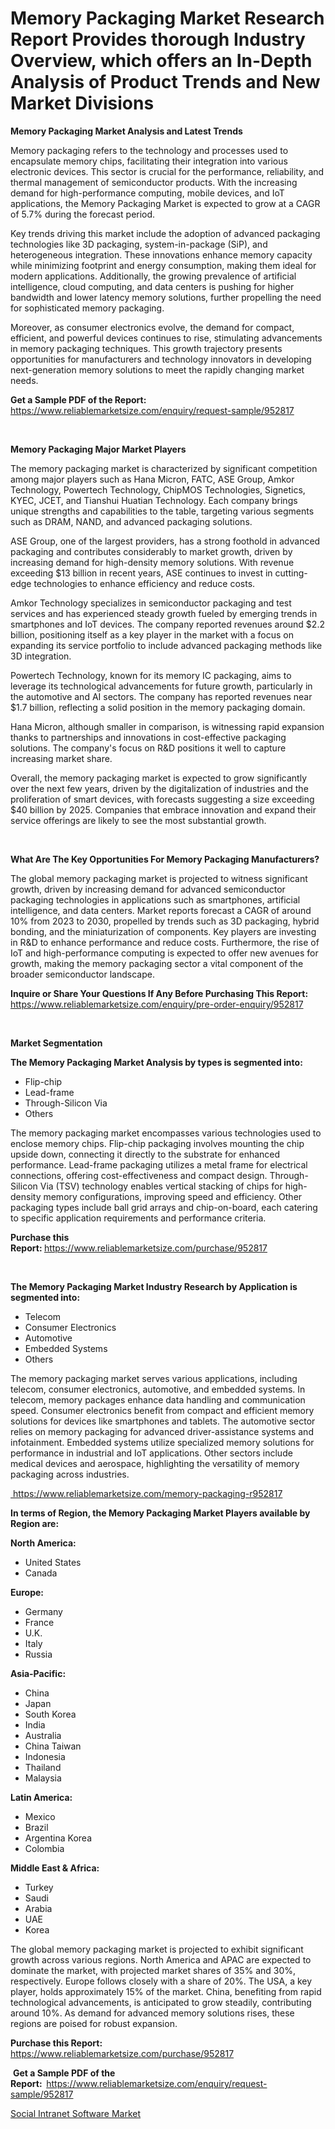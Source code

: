 <p><h1>Memory Packaging Market Research Report Provides thorough Industry Overview, which offers an In-Depth Analysis of Product Trends and New Market Divisions</h1></p><p><strong>Memory Packaging Market Analysis and Latest Trends</strong></p>
<p><p>Memory packaging refers to the technology and processes used to encapsulate memory chips, facilitating their integration into various electronic devices. This sector is crucial for the performance, reliability, and thermal management of semiconductor products. With the increasing demand for high-performance computing, mobile devices, and IoT applications, the Memory Packaging Market is expected to grow at a CAGR of 5.7% during the forecast period.</p><p>Key trends driving this market include the adoption of advanced packaging technologies like 3D packaging, system-in-package (SiP), and heterogeneous integration. These innovations enhance memory capacity while minimizing footprint and energy consumption, making them ideal for modern applications. Additionally, the growing prevalence of artificial intelligence, cloud computing, and data centers is pushing for higher bandwidth and lower latency memory solutions, further propelling the need for sophisticated memory packaging.</p><p>Moreover, as consumer electronics evolve, the demand for compact, efficient, and powerful devices continues to rise, stimulating advancements in memory packaging techniques. This growth trajectory presents opportunities for manufacturers and technology innovators in developing next-generation memory solutions to meet the rapidly changing market needs.</p></p>
<p><strong>Get a Sample PDF of the Report:&nbsp;</strong> <a href="https://www.reliablemarketsize.com/enquiry/request-sample/952817?utm_campaign=2442&utm_medium=2&utm_source=Github&utm_content=ia&utm_term=07032025&utm_id=memory-packaging">https://www.reliablemarketsize.com/enquiry/request-sample/952817</a></p>
<p>&nbsp;</p>
<p><strong>Memory Packaging Major Market Players</strong></p>
<p><p>The memory packaging market is characterized by significant competition among major players such as Hana Micron, FATC, ASE Group, Amkor Technology, Powertech Technology, ChipMOS Technologies, Signetics, KYEC, JCET, and Tianshui Huatian Technology. Each company brings unique strengths and capabilities to the table, targeting various segments such as DRAM, NAND, and advanced packaging solutions.</p><p>ASE Group, one of the largest providers, has a strong foothold in advanced packaging and contributes considerably to market growth, driven by increasing demand for high-density memory solutions. With revenue exceeding $13 billion in recent years, ASE continues to invest in cutting-edge technologies to enhance efficiency and reduce costs.</p><p>Amkor Technology specializes in semiconductor packaging and test services and has experienced steady growth fueled by emerging trends in smartphones and IoT devices. The company reported revenues around $2.2 billion, positioning itself as a key player in the market with a focus on expanding its service portfolio to include advanced packaging methods like 3D integration.</p><p>Powertech Technology, known for its memory IC packaging, aims to leverage its technological advancements for future growth, particularly in the automotive and AI sectors. The company has reported revenues near $1.7 billion, reflecting a solid position in the memory packaging domain.</p><p>Hana Micron, although smaller in comparison, is witnessing rapid expansion thanks to partnerships and innovations in cost-effective packaging solutions. The company's focus on R&D positions it well to capture increasing market share.</p><p>Overall, the memory packaging market is expected to grow significantly over the next few years, driven by the digitalization of industries and the proliferation of smart devices, with forecasts suggesting a size exceeding $40 billion by 2025. Companies that embrace innovation and expand their service offerings are likely to see the most substantial growth.</p></p>
<p>&nbsp;</p>
<p><strong>What Are The Key Opportunities For Memory Packaging Manufacturers?</strong></p>
<p><p>The global memory packaging market is projected to witness significant growth, driven by increasing demand for advanced semiconductor packaging technologies in applications such as smartphones, artificial intelligence, and data centers. Market reports forecast a CAGR of around 10% from 2023 to 2030, propelled by trends such as 3D packaging, hybrid bonding, and the miniaturization of components. Key players are investing in R&D to enhance performance and reduce costs. Furthermore, the rise of IoT and high-performance computing is expected to offer new avenues for growth, making the memory packaging sector a vital component of the broader semiconductor landscape.</p></p>
<p><strong>Inquire or Share Your Questions If Any Before Purchasing This Report:</strong> <a href="https://www.reliablemarketsize.com/enquiry/pre-order-enquiry/952817?utm_campaign=2442&utm_medium=2&utm_source=Github&utm_content=ia&utm_term=07032025&utm_id=memory-packaging">https://www.reliablemarketsize.com/enquiry/pre-order-enquiry/952817</a></p>
<p>&nbsp;</p>
<p><strong>Market Segmentation</strong></p>
<p><strong>The Memory Packaging Market Analysis by types is segmented into:</strong></p>
<p><ul><li>Flip-chip</li><li>Lead-frame</li><li>Through-Silicon Via</li><li>Others</li></ul></p>
<p><p>The memory packaging market encompasses various technologies used to enclose memory chips. Flip-chip packaging involves mounting the chip upside down, connecting it directly to the substrate for enhanced performance. Lead-frame packaging utilizes a metal frame for electrical connections, offering cost-effectiveness and compact design. Through-Silicon Via (TSV) technology enables vertical stacking of chips for high-density memory configurations, improving speed and efficiency. Other packaging types include ball grid arrays and chip-on-board, each catering to specific application requirements and performance criteria.</p></p>
<p><strong>Purchase this Report:&nbsp;</strong><a href="https://www.reliablemarketsize.com/purchase/952817?utm_campaign=2442&utm_medium=2&utm_source=Github&utm_content=ia&utm_term=07032025&utm_id=memory-packaging">https://www.reliablemarketsize.com/purchase/952817</a></p>
<p>&nbsp;</p>
<p><strong>The Memory Packaging Market Industry Research by Application is segmented into:</strong></p>
<p><ul><li>Telecom</li><li>Consumer Electronics</li><li>Automotive</li><li>Embedded Systems</li><li>Others</li></ul></p>
<p><p>The memory packaging market serves various applications, including telecom, consumer electronics, automotive, and embedded systems. In telecom, memory packages enhance data handling and communication speed. Consumer electronics benefit from compact and efficient memory solutions for devices like smartphones and tablets. The automotive sector relies on memory packaging for advanced driver-assistance systems and infotainment. Embedded systems utilize specialized memory solutions for performance in industrial and IoT applications. Other sectors include medical devices and aerospace, highlighting the versatility of memory packaging across industries.</p></p>
<p><a href="https://www.reliablemarketsize.com/memory-packaging-r952817?utm_campaign=2442&utm_medium=2&utm_source=Github&utm_content=ia&utm_term=07032025&utm_id=memory-packaging">&nbsp;https://www.reliablemarketsize.com/memory-packaging-r952817</a></p>
<p><strong>In terms of Region, the Memory Packaging Market Players available by Region are:</strong></p>
<p>
    <p> <strong> North America: </strong>
        <ul>
            <li>United States</li>
            <li>Canada</li>
        </ul>
        </p> 
    <p> <strong> Europe: </strong>
        <ul>
            <li>Germany</li>
            <li>France</li>
            <li>U.K.</li>
            <li>Italy</li>
            <li>Russia</li>
        </ul>
        </p> 
    <p> <strong> Asia-Pacific: </strong>
        <ul>
            <li>China</li>
            <li>Japan</li>
            <li>South Korea</li>
            <li>India</li>
            <li>Australia</li>
            <li>China Taiwan</li>
            <li>Indonesia</li>
            <li>Thailand</li>
            <li>Malaysia</li>
        </ul>
        </p> 
    <p> <strong> Latin America: </strong>
        <ul>
            <li>Mexico</li>
            <li>Brazil</li>
            <li>Argentina Korea</li>
            <li>Colombia</li>
        </ul>
        </p> 
    <p> <strong> Middle East & Africa: </strong>
        <ul>
            <li>Turkey</li>
            <li>Saudi</li>
            <li>Arabia</li>
            <li>UAE</li>
            <li>Korea</li>
        </ul>
    </p>
    </p>
<p><p>The global memory packaging market is projected to exhibit significant growth across various regions. North America and APAC are expected to dominate the market, with projected market shares of 35% and 30%, respectively. Europe follows closely with a share of 20%. The USA, a key player, holds approximately 15% of the market. China, benefiting from rapid technological advancements, is anticipated to grow steadily, contributing around 10%. As demand for advanced memory solutions rises, these regions are poised for robust expansion.</p></p>
<p><strong>Purchase this Report: </strong><a href="https://www.reliablemarketsize.com/purchase/952817?utm_campaign=2442&utm_medium=2&utm_source=Github&utm_content=ia&utm_term=07032025&utm_id=memory-packaging">https://www.reliablemarketsize.com/purchase/952817</a></p>
<p>&nbsp;<strong>Get a Sample PDF of the Report:&nbsp;&nbsp;</strong><a href="https://www.reliablemarketsize.com/enquiry/request-sample/952817?utm_campaign=2442&utm_medium=2&utm_source=Github&utm_content=ia&utm_term=07032025&utm_id=memory-packaging">https://www.reliablemarketsize.com/enquiry/request-sample/952817</a></p>
<p><strong></strong></p>
<p><p><a href="https://github.com/NargisHussain432/Market-Research-Report-List-1/blob/main/social-intranet-software-market.md?utm_campaign=2442&utm_medium=2&utm_source=Github&utm_content=ia&utm_term=07032025&utm_id=memory-packaging">Social Intranet Software Market</a></p></p>